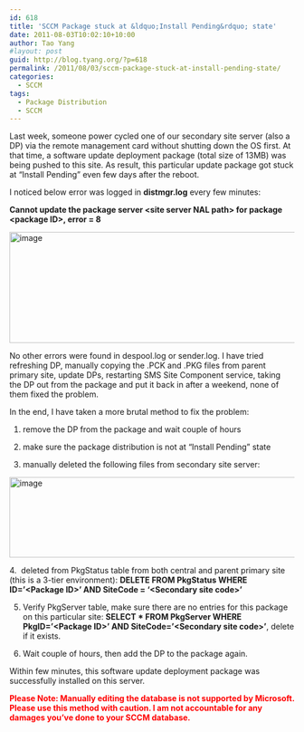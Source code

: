 ```yaml
---
id: 618
title: 'SCCM Package stuck at &ldquo;Install Pending&rdquo; state'
date: 2011-08-03T10:02:10+10:00
author: Tao Yang
#layout: post
guid: http://blog.tyang.org/?p=618
permalink: /2011/08/03/sccm-package-stuck-at-install-pending-state/
categories:
  - SCCM
tags:
  - Package Distribution
  - SCCM
---
```

Last week, someone power cycled one of our secondary site server (also a DP) via the remote management card without shutting down the OS first. At that time, a software update deployment package (total size of 13MB) was being pushed to this site. As result, this particular update package got stuck at “Install Pending” even few days after the reboot.

I noticed below error was logged in <strong>distmgr.log</strong> every few minutes:

<strong>Cannot update the package server &lt;site server NAL path&gt; for package &lt;package ID&gt;, error = 8</strong>

<a href="http://blog.tyang.org/wp-content/uploads/2011/08/image.png"><img style="background-image: none; padding-left: 0px; padding-right: 0px; display: inline; padding-top: 0px; border: 0px;" title="image" src="http://blog.tyang.org/wp-content/uploads/2011/08/image_thumb.png" alt="image" width="580" height="196" border="0" /></a>

No other errors were found in despool.log or sender.log. I have tried refreshing DP, manually copying the .PCK and .PKG files from parent primary site, update DPs, restarting SMS Site Component service, taking the DP out from the package and put it back in after a weekend, none of them fixed the problem.

In the end, I have taken a more brutal method to fix the problem:

1. remove the DP from the package and wait couple of hours

2. make sure the package distribution is not at “Install Pending” state

3. manually deleted the following files from secondary site server:

<a href="http://blog.tyang.org/wp-content/uploads/2011/08/image1.png"><img style="border: 0px currentColor; padding-top: 0px; padding-right: 0px; padding-left: 0px; display: inline; background-image: none;" title="image" src="http://blog.tyang.org/wp-content/uploads/2011/08/image_thumb1.png" alt="image" width="626" height="142" border="0" /></a>

4.  deleted from PkgStatus table from both central and parent primary site (this is a 3-tier environment): <strong>DELETE FROM PkgStatus WHERE ID=’&lt;Package ID&gt;’ AND SiteCode = ‘&lt;Secondary site code&gt;’</strong>

5. Verify PkgServer table, make sure there are no entries for this package on this particular site: <strong>SELECT * FROM PkgServer WHERE PkgID=’&lt;Package ID&gt;’ AND SiteCode=’&lt;Secondary site code&gt;’</strong>, delete if it exists.

6. Wait couple of hours, then add the DP to the package again.

Within few minutes, this software update deployment package was successfully installed on this server.

<strong><span style="color: #ff0000;">Please Note: Manually editing the database is not supported by Microsoft. Please use this method with caution. I am not accountable for any damages you’ve done to your SCCM database.</span></strong>